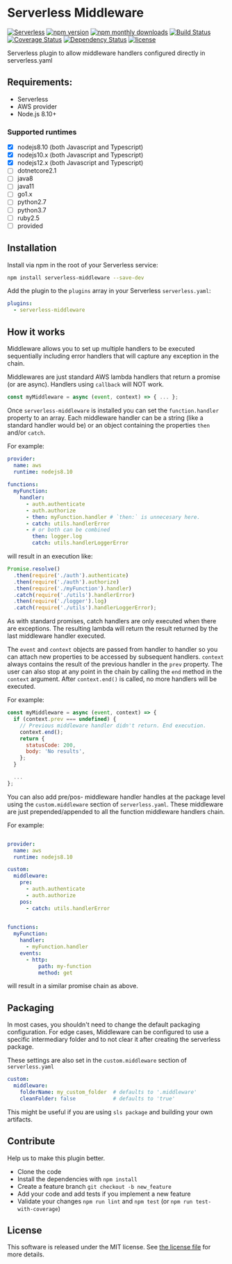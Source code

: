 Serverless Middleware
=====================
[![Serverless][serverless-badge]](serverless-badge-url)
[![npm version][npm-version-badge]][npm-version-badge-url]
[![npm monthly downloads][npm-downloads-badge]][npm-version-badge-url]
[![Build Status][travis-badge]][travis-badge-url]
[![Coverage Status][coveralls-badge]][coveralls-badge-url]
[![Dependency Status][dev-badge]][dev-badge-url]
[![license](https://img.shields.io/npm/l/serverless-middleware.svg)](https://raw.githubusercontent.com/juanjoDiaz/serverless-middleware/master/LICENSE)

Serverless plugin to allow middleware handlers configured directly in serverless.yaml

## Requirements:
* Serverless
* AWS provider
* Node.js 8.10+

### Supported runtimes

- [x] nodejs8.10 (both Javascript and Typescript)
- [x] nodejs10.x (both Javascript and Typescript)
- [x] nodejs12.x (both Javascript and Typescript)
- [ ] dotnetcore2.1
- [ ] java8
- [ ] java11
- [ ] go1.x
- [ ] python2.7
- [ ] python3.7
- [ ] ruby2.5
- [ ] provided 

## Installation

Install via npm in the root of your Serverless service:

```sh
npm install serverless-middleware --save-dev
```

Add the plugin to the `plugins` array in your Serverless `serverless.yaml`:

```yaml
plugins:
  - serverless-middleware
```

## How it works

Middleware allows you to set up multiple handlers to be executed sequentially including error handlers that will capture any exception in the chain.

Middlewares are just standard AWS lambda handlers that return a promise (or are async).
Handlers using `callback` will NOT work.
```js
const myMiddleware = async (event, context) => { ... };
```

Once `serverless-middleware` is installed you can set the `function.handler` property to an array.
Each middleware handler can be a string (like a standard handler would be) or an object containing the properties `then` and/or `catch`.

For example:

```yaml
provider:
  name: aws
  runtime: nodejs8.10
  
functions:
  myFunction:
    handler:
      - auth.authenticate
      - auth.authorize
      - then: myFunction.handler # `then:` is unnecesary here.
      - catch: utils.handlerError
      - # or both can be combined
        then: logger.log
        catch: utils.handlerLoggerError
```

will result in an execution like:

```js
Promise.resolve()
  .then(require('./auth').authenticate)
  .then(require('./auth').authorize)
  .then(require('./myFunction').handler)
  .catch(require('./utils').handlerError)
  .then(require('./logger').log)
  .catch(require('./utils').handlerLoggerError);
```

As with standard promises, catch handlers are only executed when there are exceptions.
The resulting lambda will return the result returned by the last middleware handler executed.

The `event` and `context` objects are passed from handler to handler so you can attach new properties to be accessed by subsequent handlers.
`context` always contains the result of the previous handler in the `prev` property.
The user can also stop at any point in the chain by calling the `end` method in the `context` argument. After `context.end()` is called, no more handlers will be executed.

For example:

```js
const myMiddleware = async (event, context) => {
  if (context.prev === undefined) {
    // Previous middleware handler didn't return. End execution.
    context.end();
    return {
      statusCode: 200,
      body: 'No results',
    };
  }

  ...
};
```

You can also add pre/pos- middleware handler handles at the package level using the `custom.middleware` section of `serverless.yaml`. These middleware are just prepended/appended to all the function middleware handlers chain.

For example:

```yaml

provider:
  name: aws
  runtime: nodejs8.10

custom:
  middleware:
    pre:
      - auth.authenticate
      - auth.authorize
    pos:
      - catch: utils.handlerError

  
functions:
  myFunction:
    handler:
      - myFunction.handler
    events:
      - http:
          path: my-function
          method: get
```

will result in a similar promise chain as above.

## Packaging

In most cases, you shouldn't need to change the default packaging configuration.
For edge cases, Middleware can be configured to use a specific intermediary folder and to not clear it after creating the serverless package.

These settings are also set in the `custom.middleware` section of `serverless.yaml`

```yaml
custom:
  middleware:
    folderName: my_custom_folder  # defaults to '.middleware'
    cleanFolder: false            # defaults to 'true'
```

This might be useful if you are using `sls package` and building your own artifacts.

## Contribute

Help us to make this plugin better.

* Clone the code
* Install the dependencies with `npm install`
* Create a feature branch `git checkout -b new_feature`
* Add your code and add tests if you implement a new feature
* Validate your changes `npm run lint` and `npm test` (or `npm run test-with-coverage`)

## License

This software is released under the MIT license. See [the license file](LICENSE) for more details.

[serverless-badge]: http://public.serverless.com/badges/v3.svg
[serverless-badge-url]: http://www.serverless.com
[npm-version-badge]: https://badge.fury.io/js/serverless-middleware.svg
[npm-version-badge-url]: https://www.npmjs.com/package/serverless-middleware
[npm-downloads-badge]: https://img.shields.io/npm/dm/serverless-middleware.svg
[travis-badge]: https://travis-ci.org/juanjoDiaz/serverless-middleware.svg
[travis-badge-url]: https://travis-ci.org/juanjoDiaz/serverless-middleware
[coveralls-badge]: https://coveralls.io/repos/juanjoDiaz/serverless-middleware/badge.svg?branch=master
[coveralls-badge-url]: https://coveralls.io/r/juanjoDiaz/serverless-middleware?branch=master
[dev-badge]: https://david-dm.org/juanjoDiaz/serverless-middleware.svg
[dev-badge-url]: https://david-dm.org/juanjoDiaz/serverless-middleware